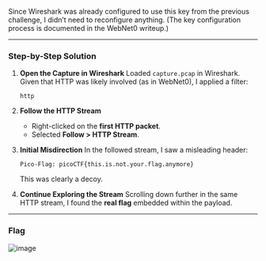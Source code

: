 

Since Wireshark was already configured to use this key from the previous challenge, I didn’t need to reconfigure anything. (The key configuration process is documented in the WebNet0 writeup.)

---

### Step-by-Step Solution

1. **Open the Capture in Wireshark**
   Loaded `capture.pcap` in Wireshark. Given that HTTP was likely involved (as in WebNet0), I applied a filter:

   ```
   http
   ```

2. **Follow the HTTP Stream**

   * Right-clicked on the **first HTTP packet**.
   * Selected **Follow > HTTP Stream**.

3. **Initial Misdirection**
   In the followed stream, I saw a misleading header:

   ```
   Pico-Flag: picoCTF{this.is.not.your.flag.anymore}
   ```

   This was clearly a decoy.

4. **Continue Exploring the Stream**
   Scrolling down further in the same HTTP stream, I found the **real flag** embedded within the payload.

---

### Flag

![image](https://github.com/user-attachments/assets/13560676-c355-4e95-9625-a6f367419b4e)
